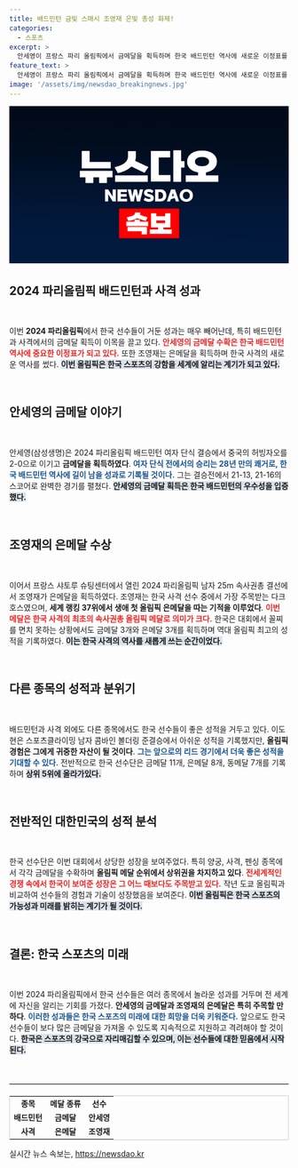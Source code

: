 ```yaml
---
title: 배드민턴 금빛 스매시 조영재 은빛 총성 화제!
categories:
  - 스포츠
excerpt: >
  안세영이 프랑스 파리 올림픽에서 금메달을 획득하며 한국 배드민턴 역사에 새로운 이정표를 세웠다! 28년 만의 단식 금메달을 차지한 그녀의 환호와 함께, 조영재 역시 은메달의 영광을 안았다. 한국 선수단의 경이로운 성적을 놓치지 마세요!
feature_text: >
  안세영이 프랑스 파리 올림픽에서 금메달을 획득하며 한국 배드민턴 역사에 새로운 이정표를 세웠다! 28년 만의 단식 금메달을 차지한 그녀의 환호와 함께, 조영재 역시 은메달의 영광을 안았다. 한국 선수단의 경이로운 성적을 놓치지 마세요!
image: '/assets/img/newsdao_breakingnews.jpg'
---
```


<p><img src="/assets/img/newsdao_breakingnews.jpg" alt="cryptoinkorea 속보" /></p>

<h2 data-ke-size="size26">2024 파리올림픽 배드민턴과 사격 성과</h2>

<p data-ke-size="size16">&nbsp;</p>

<p>이번 <b>2024 파리올림픽</b>에서 한국 선수들이 거둔 성과는 매우 빼어난데, 특히 배드민턴과 사격에서의 금메달 획득이 이목을 끌고 있다. <b><span style="color: #ee2323;">안세영의 금메달 수확은 한국 배드민턴 역사에 중요한 이정표가 되고 있다.</span></b> 또한 조영재는 은메달을 획득하며 한국 사격의 새로운 역사를 썼다. <b><span style="background-color: #21538527;">이번 올림픽은 한국 스포츠의 강함을 세계에 알리는 계기가 되고 있다.</span></b></p>

<p data-ke-size="size16">&nbsp;</p>

<h2 data-ke-size="size26">안세영의 금메달 이야기</h2>

<p data-ke-size="size16">&nbsp;</p>

<p>안세영(삼성생명)은 2024 파리올림픽 배드민턴 여자 단식 결승에서 중국의 허빙자오를 2-0으로 이기고 <b>금메달을 획득하였다</b>. <b><span style="color: #1a5490;">여자 단식 전에서의 승리는 28년 만의 쾌거로, 한국 배드민턴 역사에 길이 남을 성과로 기록될 것이다.</span></b> 그는 결승전에서 21-13, 21-16의 스코어로 완벽한 경기를 펼쳤다. <b><span style="background-color: #21538527;">안세영의 금메달 획득은 한국 배드민턴의 우수성을 입증했다.</span></b></p>

<p data-ke-size="size16">&nbsp;</p>

<h2 data-ke-size="size26">조영재의 은메달 수상</h2>

<p data-ke-size="size16">&nbsp;</p>

<p>이어서 프랑스 샤토루 슈팅센터에서 열린 2024 파리올림픽 남자 25m 속사권총 결선에서 조영재가 은메달을 획득하였다. 조영재는 한국 사격 선수 중에서 가장 주목받는 다크호스였으며, <b>세계 랭킹 37위에서 생애 첫 올림픽 은메달을 따는 기적을 이루었다</b>. <b><span style="color: #ee2323;">이번 메달은 한국 사격의 최초의 속사권총 올림픽 메달로 의미가 크다.</span></b> 한국은 대회에서 꼴찌를 면치 못하는 상황에서도 금메달 3개와 은메달 3개를 획득하며 역대 올림픽 최고의 성적을 기록하였다. <b><span style="background-color: #21538527;">이는 한국 사격의 역사를 새롭게 쓰는 순간이었다.</span></b></p>

<p data-ke-size="size16">&nbsp;</p>

<h2 data-ke-size="size26">다른 종목의 성적과 분위기</h2>

<p data-ke-size="size16">&nbsp;</p>

<p>배드민턴과 사격 외에도 다른 종목에서도 한국 선수들이 좋은 성적을 거두고 있다. 이도현은 스포츠클라이밍 남자 콤바인 볼더링 준결승에서 아쉬운 성적을 기록했지만, <b>올림픽 경험은 그에게 귀중한 자산이 될 것이다</b>. <b><span style="color: #1a5490;">그는 앞으로의 리드 경기에서 더욱 좋은 성적을 기대할 수 있다.</span></b> 전반적으로 한국 선수단은 금메달 11개, 은메달 8개, 동메달 7개를 기록하며 <b><span style="background-color: #21538527;">상위 5위에 올라가있다.</span></b></p>

<p data-ke-size="size16">&nbsp;</p>

<h2 data-ke-size="size26">전반적인 대한민국의 성적 분석</h2>

<p data-ke-size="size16">&nbsp;</p>

<p>한국 선수단은 이번 대회에서 상당한 성장을 보여주었다. 특히 양궁, 사격, 펜싱 종목에서 각각 금메달을 수확하며 <b>올림픽 메달 순위에서 상위권을 차지하고 있다</b>. <b><span style="color: #ee2323;">전세계적인 경쟁 속에서 한국이 보여준 성장은 그 어느 때보다도 주목받고 있다.</span></b> 작년 도쿄 올림픽과 비교하여 선수들의 경험과 기술이 성장했음을 보여준다. <b><span style="background-color: #21538527;">이번 올림픽은 한국 스포츠의 가능성과 미래를 밝히는 계기가 될 것이다.</span></b></p>

<p data-ke-size="size16">&nbsp;</p>

<h2 data-ke-size="size26">결론: 한국 스포츠의 미래</h2>

<p data-ke-size="size16">&nbsp;</p>

<p>이번 2024 파리올림픽에서 한국 선수들은 여러 종목에서 놀라운 성과를 거두며 전 세계에 자신을 알리는 기회를 가졌다. <b>안세영의 금메달과 조영재의 은메달은 특히 주목할 만하다</b>. <b><span style="color: #1a5490;">이러한 성과들은 한국 스포츠의 미래에 대한 희망을 더욱 키워준다.</span></b> 앞으로도 한국 선수들이 보다 많은 금메달을 가져올 수 있도록 지속적으로 지원하고 격려해야 할 것이다. <b><span style="background-color: #21538527;">한국은 스포츠의 강국으로 자리매김할 수 있으며, 이는 선수들에 대한 믿음에서 시작된다.</span></b></p>

<p data-ke-size="size16">&nbsp;</p>

<hr class="row" style="border: 0; border-top: 1px solid #ccc; margin: 20px 0;"/>

<table style="width: 100%; border: 1px solid #ccc; border-collapse: collapse;">
  <tr>
    <td style="text-align: center; height: 17px;"><b>종목</b></td>
    <td style="text-align: center; height: 17px;"><b>메달 종류</b></td>
    <td style="text-align: center; height: 17px;"><b>선수</b></td>
  </tr>
  <tr>
    <td style="text-align: center; height: 17px;"><b>배드민턴</b></td>
    <td style="text-align: center; height: 17px;"><b>금메달</b></td>
    <td style="text-align: center; height: 17px;"><b>안세영</b></td>
  </tr>
  <tr>
    <td style="text-align: center; height: 17px;"><b>사격</b></td>
    <td style="text-align: center; height: 17px;"><b>은메달</b></td>
    <td style="text-align: center; height: 17px;"><b>조영재</b></td>
  </tr>
</table>
실시간 뉴스 속보는, <a href="https://newsdao.kr" rel="dofollow">https://newsdao.kr</a>


